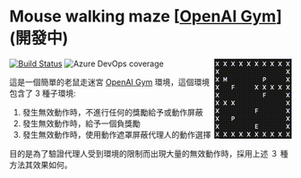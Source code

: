 # Mouse walking maze [[OpenAI Gym](https://gym.openai.com/)] (開發中)
<img src="./img/default_map.gif" align="right"/>

[![Build Status](https://dev.azure.com/KennethTang/github/_apis/build/status/NTUT-SELab.mouse-walking-maze.gym?branchName=master)](https://dev.azure.com/KennethTang/github/_build/latest?definitionId=3&branchName=master)
![Azure DevOps coverage](https://img.shields.io/azure-devops/coverage/KennethTang/github/3)

這是一個簡單的老鼠走迷宮 [OpenAI Gym](https://gym.openai.com/) 環境，這個環境包含了 3 種子環境:

1. 發生無效動作時，不進行任何的獎勵給予或動作屏蔽
1. 發生無效動作時，給予一個負獎勵
1. 發生無效動作時，使用動作遮罩屏蔽代理人的動作選擇

目的是為了驗證代理人受到環境的限制而出現大量的無效動作時，採用上述 ３ 種方法其效果如何。
